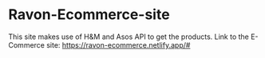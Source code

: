 # Ravon-Ecommerce-site
This site makes use of H&M and Asos API to get the products.
Link to the E-Commerce site: https://ravon-ecommerce.netlify.app/#
